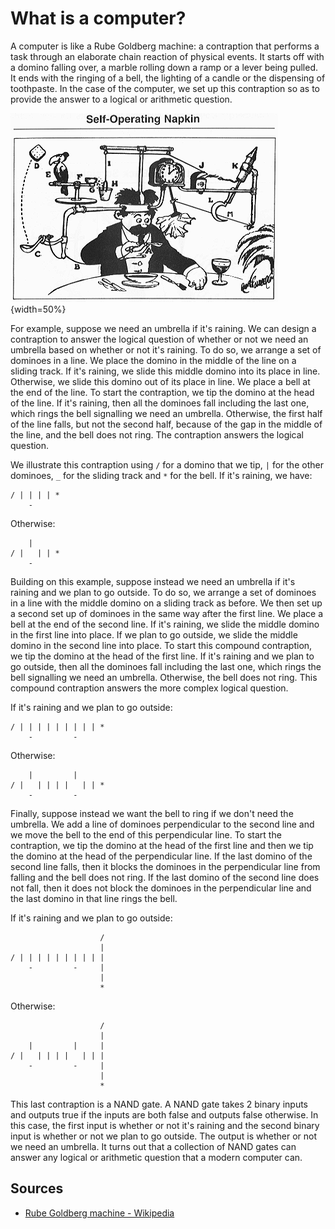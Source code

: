 # What is a computer?

A computer is like a Rube Goldberg machine: a contraption that performs a task through an elaborate chain reaction of physical events. It starts off with a domino falling over, a marble rolling down a ramp or a lever being pulled. It ends with the ringing of a bell, the lighting of a candle or the dispensing of toothpaste. In the case of the computer, we set up this contraption so as to provide the answer to a logical or arithmetic question.

![An example of a Rube Goldberg machine.](img/rube_goldberg.png){width=50%}

For example, suppose we need an umbrella if it's raining. We can design a contraption to answer the logical question of whether or not we need an umbrella based on whether or not it's raining. To do so, we arrange a set of dominoes in a line. We place the domino in the middle of the line on a sliding track. If it's raining, we slide this middle domino into its place in line. Otherwise, we slide this domino out of its place in line. We place a bell at the end of the line. To start the contraption, we tip the domino at the head of the line. If it's raining, then all the dominoes fall including the last one, which rings the bell signalling we need an umbrella. Otherwise, the first half of the line falls, but not the second half, because of the gap in the middle of the line, and the bell does not ring. The contraption answers the logical question.

We illustrate this contraption using `/` for a domino that we tip, `|` for the other dominoes, `_` for the sliding track and `*` for the bell. If it's raining, we have:

```
/ | | | | *
    -
```

Otherwise:

```
    |
/ |   | | *
    -
```

Building on this example, suppose instead we need an umbrella if it's raining and we plan to go outside. To do so, we arrange a set of dominoes in a line with the middle domino on a sliding track as before. We then set up a second set up of dominoes in the same way after the first line. We place a bell at the end of the second line. If it's raining, we slide the middle domino in the first line into place. If we plan to go outside, we slide the middle domino in the second line into place. To start this compound contraption, we tip the domino at the head of the first line. If it's raining and we plan to go outside, then all the dominoes fall including the last one, which rings the bell signalling we need an umbrella. Otherwise, the bell does not ring. This compound contraption answers the more complex logical question.

If it's raining and we plan to go outside:

```
/ | | | | | | | | | *
    -         -
```

Otherwise:

```
    |         |
/ |   | | | |   | | *
    -         -
```

Finally, suppose instead we want the bell to ring if we don't need the umbrella. We add a line of dominoes perpendicular to the second line and we move the bell to the end of this perpendicular line. To start the contraption, we tip the domino at the head of the first line and then we tip the domino at the head of the perpendicular line. If the last domino of the second line falls, then it blocks the dominoes in the perpendicular line from falling and the bell does not ring. If the last domino of the second line does not fall, then it does not block the dominoes in the perpendicular line and the last domino in that line rings the bell.

If it's raining and we plan to go outside:

```
                    /
                    |
/ | | | | | | | | | |
    -         -     |
                    |
                    *
```

Otherwise:

```
                    /
                    |
    |         |     |
/ |   | | | |   | | |
    -         -     |
                    |
                    *
```

This last contraption is a NAND gate. A NAND gate takes 2 binary inputs and outputs true if the inputs are both false and outputs false otherwise. In this case, the first input is whether or not it's raining and the second binary input is whether or not we plan to go outside. The output is whether or not we need an umbrella. It turns out that a collection of NAND gates can answer any logical or arithmetic question that a modern computer can.

## Sources

* [Rube Goldberg machine - Wikipedia](https://en.wikipedia.org/wiki/Rube_Goldberg_machine)

